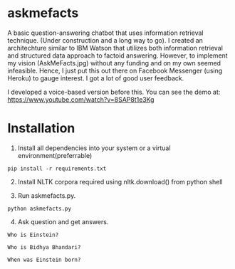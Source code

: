 # askmefacts
A basic question-answering chatbot that uses information retrieval technique. (Under construction and a long way to go). I created an architechture similar to IBM Watson that utilizes both information retrieval and structured data approach to factoid answering. However, to implement my vision (AskMeFacts.jpg) without any funding and on my own seemed infeasible. Hence, I just put this out there on Facebook Messenger (using Heroku) to gauge interest. I got a lot of good user feedback.

I developed a voice-based version before this. You can see the demo at: https://www.youtube.com/watch?v=8SAP8t1e3Kg

# Installation
1. Install all dependencies into your system or a virtual environment(preferrable)

```pip install -r requirements.txt```

2. Install NLTK corpora required using nltk.download() from python shell

3. Run askmefacts.py. 

``` python askmefacts.py ```

4. Ask question and get answers.

``` 
Who is Einstein? 

Who is Bidhya Bhandari? 

When was Einstein born? 
```
